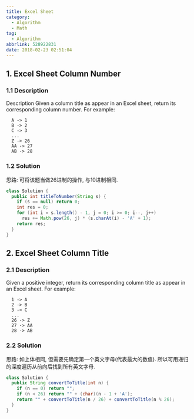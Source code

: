 ```yaml
---
title: Excel Sheet
category:
  - Algorithm
  - Math
tag:
  - Algorithm
abbrlink: 528922831
date: 2018-02-23 02:51:04
---
```


## 1. Excel Sheet Column Number
### 1.1 Description
Description
Given a column title as appear in an Excel sheet, return its corresponding column number.
For example:
```text
  A -> 1
  B -> 2
  C -> 3
  ...
  Z -> 26
  AA -> 27
  AB -> 28
```

### 1.2 Solution
思路: 可将该题当做26进制的操作, 与10进制相同.
```java
class Solution {
  public int titleToNumber(String s) {
    if (s == null) return 0;
    int res = 0;
    for (int i = s.length() - 1, j = 0; i >= 0; i--, j++)
      res += Math.pow(26, j) * (s.charAt(i) - 'A' + 1);
    return res;
  }
}
``` 



## 2. Excel Sheet Column Title
### 2.1 Description
Given a positive integer, return its corresponding column title as appear in an Excel sheet.
For example:
```text
  1 -> A
  2 -> B
  3 -> C
  ...
  26 -> Z
  27 -> AA
  28 -> AB 
```

### 2.2 Solution
思路: 如上体相同, 但需要先确定第一个英文字母(代表最大的数值). 所以可用递归的深度遍历从前向后找到所有英文字母.
```java
class Solution {
  public String convertToTitle(int n) {
    if (n == 0) return "";
    if (n < 26) return "" + (char)(n - 1 + 'A');
    return "" + convertToTitle(n / 26) + convertToTitle(n % 26);
  }
}
```
